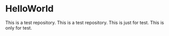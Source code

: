 # HelloWorld
This is a test repository.
This is a test repository.
This is just for test.
This is only for test.
